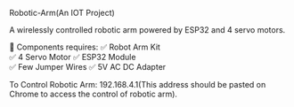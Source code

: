 Robotic-Arm(An IOT Project)

 A wirelessly controlled robotic arm powered by ESP32 and 4 servo motors.

🤖 Components requires:
     ✅ Robot Arm Kit  
     ✅ 4 Servo Motor 
     ✅ ESP32 Module  
     ✅ Few Jumper Wires 
     ✅ 5V AC DC Adapter

To Control Robotic Arm: 192.168.4.1(This address should be pasted on Chrome to access the control of robotic arm).




     
 
